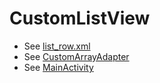 # CustomListView


- See [list_row.xml](app/src/main/res/layout/list_row.xml)
- See [CustomArrayAdapter](app/src/main/java/com/best/customlistview/CustomAdapter.java)
- See [MainActivity](app/src/main/java/com/best/customlistview/MainActivity.java)
